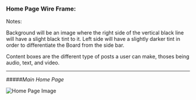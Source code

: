 ### Home Page Wire Frame:

Notes:

Background will be an image where the right side of the vertical black line will have a slight black tint to it. Left side will have a slightly darker tint in order to differentiate the Board from the side bar.

Content boxes are the different type of posts a user can make, thoses being audio, text, and video.

-----
#####_Main Home Page_

![Home Page Image](https://trello-attachments.s3.amazonaws.com/5604aef21dad457d39e3dc85/361x425/ffbab124a9c4c1a5b8c6770ff8c59141/homepage_10-15-2015.PNG)

